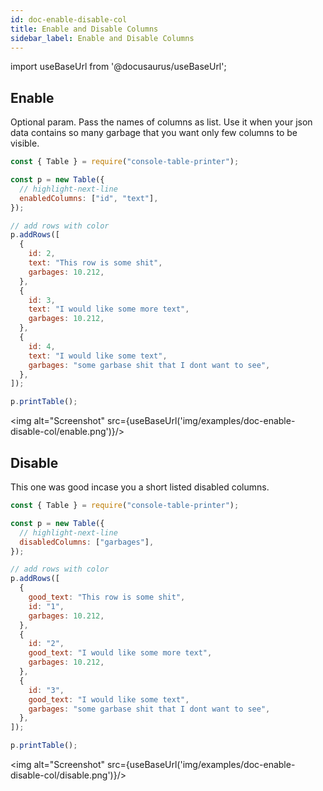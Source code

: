 ```yaml
---
id: doc-enable-disable-col
title: Enable and Disable Columns
sidebar_label: Enable and Disable Columns
---
```


import useBaseUrl from '@docusaurus/useBaseUrl';

## Enable

Optional param. Pass the names of columns as list. Use it when your json data contains so many garbage that you want only few columns to be visible.

```javascript
const { Table } = require("console-table-printer");

const p = new Table({
  // highlight-next-line
  enabledColumns: ["id", "text"],
});

// add rows with color
p.addRows([
  {
    id: 2,
    text: "This row is some shit",
    garbages: 10.212,
  },
  {
    id: 3,
    text: "I would like some more text",
    garbages: 10.212,
  },
  {
    id: 4,
    text: "I would like some text",
    garbages: "some garbase shit that I dont want to see",
  },
]);

p.printTable();
```

<img alt="Screenshot" src={useBaseUrl('img/examples/doc-enable-disable-col/enable.png')}/>

## Disable

This one was good incase you a short listed disabled columns.

```javascript
const { Table } = require("console-table-printer");

const p = new Table({
  // highlight-next-line
  disabledColumns: ["garbages"],
});

// add rows with color
p.addRows([
  {
    good_text: "This row is some shit",
    id: "1",
    garbages: 10.212,
  },
  {
    id: "2",
    good_text: "I would like some more text",
    garbages: 10.212,
  },
  {
    id: "3",
    good_text: "I would like some text",
    garbages: "some garbase shit that I dont want to see",
  },
]);

p.printTable();
```

<img alt="Screenshot" src={useBaseUrl('img/examples/doc-enable-disable-col/disable.png')}/>

